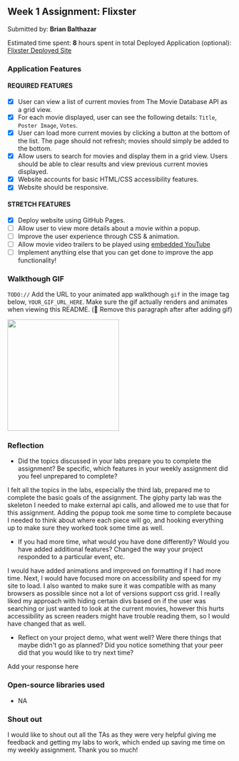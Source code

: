 ## Week 1 Assignment: Flixster

Submitted by: **Brian Balthazar**

Estimated time spent: **8** hours spent in total
Deployed Application (optional): [Flixster Deployed Site](https://eleferrets.github.io/flixster/)

### Application Features

#### REQUIRED FEATURES

- [x] User can view a list of current movies from The Movie Database API as a grid view.
- [x] For each movie displayed, user can see the following details: `Title`, `Poster Image`, `Votes`.
- [x] User can load more current movies by clicking a button at the bottom of the list. The page should not refresh; movies should simply be added to the bottom.
- [x] Allow users to search for movies and display them in a grid view. Users should be able to clear results and view previous current movies displayed.
- [x] Website accounts for basic HTML/CSS accessibility features.
- [x] Website should be responsive.

#### STRETCH FEATURES

- [x] Deploy website using GitHub Pages. 
- [ ] Allow user to view more details about a movie within a popup.
- [ ] Improve the user experience through CSS & animation.
- [ ] Allow movie video trailers to be played using [embedded YouTube](https://support.google.com/youtube/answer/171780?hl=en)
- [ ] Implement anything else that you can get done to improve the app functionality!

### Walkthough GIF

`TODO://` Add the URL to your animated app walkthough `gif` in the image tag below, `YOUR_GIF_URL_HERE`. Make sure the gif actually renders and animates when viewing this README. (🚫 Remove this paragraph after after adding gif)

<img src="YOUR_GIF_URL_HERE" width=250><br>

### Reflection

* Did the topics discussed in your labs prepare you to complete the assignment? Be specific, which features in your weekly assignment did you feel unprepared to complete?

I felt all the topics in the labs, especially the third lab, prepared me to complete the basic goals of the assignment. The giphy party lab was the skeleton I needed to make external api calls, and allowed me to use that for this assignment. Adding the popup took me some time to complete because I needed to think about where each piece will go, and hooking everything up to make sure they worked took some time as well.

* If you had more time, what would you have done differently? Would you have added additional features? Changed the way your project responded to a particular event, etc.
  
I would have added animations and improved on formatting if I had more time. Next, I would have focused more on accessibility and speed for my site to load. I also wanted to make sure it was compatible with as many browsers as possible since not a lot of versions support css grid. I really liked my approach with hiding certain divs based on if the user was searching or just wanted to look at the current movies, however this hurts accessibility as screen readers might have trouble reading them, so I would have changed that as well.

* Reflect on your project demo, what went well? Were there things that maybe didn't go as planned? Did you notice something that your peer did that you would like to try next time?

Add your response here

### Open-source libraries used

- NA

### Shout out

I would like to shout out all the TAs as they were very helpful giving me feedback and getting my labs to work, which ended up saving me time on my weekly assignment. Thank you so much!

